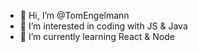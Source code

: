 - 👋 Hi, I’m @TomEngelmann
- 👀 I’m interested in coding with JS & Java
- 🌱 I’m currently learning React & Node

<!---
TomEngelmann/TomEngelmann is a ✨ special ✨ repository because its `README.md` (this file) appears on your GitHub profile.
You can click the Preview link to take a look at your changes.
--->
